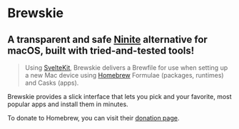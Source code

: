 # Brewskie

## A transparent and safe [Ninite](https://www.ninite.com/) alternative for macOS, built with tried-and-tested tools!

> Using [SvelteKit](https://www.svelte.dev), Brewskie delivers a Brewfile for use when setting up a new Mac device using [Homebrew](https://www.brew.sh) Formulae (packages, runtimes) and Casks (apps).

Brewskie provides a slick interface that lets you pick and your favorite, most popular apps and install them in minutes.

To donate to Homebrew, you can visit their [donation page](https://github.com/homebrew/brew#donations).
